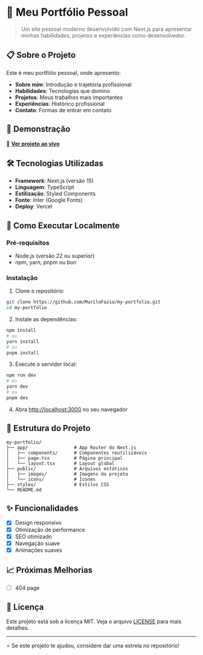 # 🚀 Meu Portfólio Pessoal

> Um site pessoal moderno desenvolvido com Next.js para apresentar minhas habilidades, projetos e experiências como desenvolvedor.

## 📋 Sobre o Projeto

Este é meu portfólio pessoal, onde apresento:
- **Sobre mim**: Introdução e trajetória profissional
- **Habilidades**: Tecnologias que domino
- **Projetos**: Meus trabalhos mais importantes
- **Experiências**: Histórico profissional
- **Contato**: Formas de entrar em contato

## 🎯 Demonstração

🔗 **[Ver projeto ao vivo](https://seu-portfolio.vercel.app)**

## 🛠️ Tecnologias Utilizadas

- **Framework**: Next.js (versão 15)
- **Linguagem**: TypeScript
- **Estilização**: Styled Components
- **Fonte**: Inter (Google Fonts)
- **Deploy**: Vercel

## 🚀 Como Executar Localmente

### Pré-requisitos
- Node.js (versão 22 ou superior)
- npm, yarn, pnpm ou bun

### Instalação

1. Clone o repositório:
```bash
git clone https://github.com/MuriloFazio/my-portfolio.git
cd my-portfolio
```

2. Instale as dependências:
```bash
npm install
# ou
yarn install
# ou
pnpm install
```

3. Execute o servidor local:
```bash
npm run dev
# ou
yarn dev
# ou
pnpm dev
```

4. Abra [http://localhost:3000](http://localhost:3000) no seu navegador

## 📁 Estrutura do Projeto

```
my-portfolio/
├── app/                 # App Router do Next.js
│   ├── components/      # Componentes reutilizáveis
│   ├── page.tsx         # Página principal
│   └── layout.tsx       # Layout global
├── public/              # Arquivos estáticos
│   ├── images/          # Imagens do projeto
│   └── icons/           # Ícones
├── styles/              # Estilos CSS
└── README.md
```

## ✨ Funcionalidades

- [x] Design responsivo
- [x] Otimização de performance
- [x] SEO otimizado
- [x] Navegação suave
- [x] Animações suaves

## 📈 Próximas Melhorias

- [ ] 404 page

## 📄 Licença

Este projeto está sob a licença MIT. Veja o arquivo [LICENSE](LICENSE) para mais detalhes.

---

⭐ Se este projeto te ajudou, considere dar uma estrela no repositório!